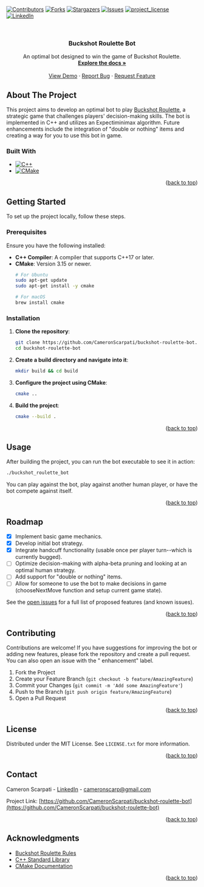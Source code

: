 <a id="readme-top"></a>

[![Contributors][contributors-shield]][contributors-url]
[![Forks][forks-shield]][forks-url]
[![Stargazers][stars-shield]][stars-url]
[![Issues][issues-shield]][issues-url]
[![project_license][license-shield]][license-url]
[![LinkedIn][linkedin-shield]][linkedin-url]

<br />
<div align="center">
  <h3 align="center">Buckshot Roulette Bot</h3>

  <p align="center">
    An optimal bot designed to win the game of Buckshot Roulette.
    <br />
    <a href="https://github.com/CameronScarpati/buckshot-roulette-bot"><strong>Explore the docs »</strong></a>
    <br />
    <br />
    <a href="https://github.com/CameronScarpati/buckshot-roulette-bot">View Demo</a>
    ·
    <a href="https://github.com/CameronScarpati/buckshot-roulette-bot/issues/new?labels=bug&template=bug-report---.md">Report Bug</a>
    ·
    <a href="https://github.com/CameronScarpati/buckshot-roulette-bot/issues/new?labels=enhancement&template=feature-request---.md">Request Feature</a>
  </p>
</div>

## About The Project

This project aims to develop an optimal bot to
play [Buckshot Roulette](https://steamcommunity.com/sharedfiles/filedetails/?id=3218902482), a
strategic game that challenges players' decision-making skills.
The bot is implemented in C++ and
utilizes an Expectiminimax algorithm.
Future enhancements include the integration of "double or nothing" items and creating a way for you
to use this bot in game.

### Built With

* [![C++](https://img.shields.io/badge/C++-00599C?style=for-the-badge&logo=cplusplus&logoColor=white)](https://cplusplus.com/)
* [![CMake](https://img.shields.io/badge/CMake-064F8C?style=for-the-badge&logo=cmake&logoColor=white)](https://cmake.org/)

<p align="right">(<a href="#readme-top">back to top</a>)</p>

## Getting Started

To set up the project locally, follow these steps.

### Prerequisites

Ensure you have the following installed:

* **C++ Compiler**: A compiler that supports C++17 or later.
* **CMake**: Version 3.15 or newer.
  ```sh
  # For Ubuntu
  sudo apt-get update
  sudo apt-get install -y cmake

  # For macOS
  brew install cmake
  ```

### Installation

1. **Clone the repository**:
   ```sh
   git clone https://github.com/CameronScarpati/buckshot-roulette-bot.git
   cd buckshot-roulette-bot
   ```

2. **Create a build directory and navigate into it**:
   ```sh
   mkdir build && cd build
   ```

3. **Configure the project using CMake**:
   ```sh
   cmake ..
   ```

4. **Build the project**:
   ```sh
   cmake --build .
   ```

<p align="right">(<a href="#readme-top">back to top</a>)</p>

## Usage

After building the project, you can run the bot executable to see it in action:

```sh
./buckshot_roulette_bot
```

You can play against the bot, play against another human player, or have the bot compete against
itself.

<p align="right">(<a href="#readme-top">back to top</a>)</p>

## Roadmap

- [x] Implement basic game mechanics.
- [x] Develop initial bot strategy.
- [x] Integrate handcuff functionality (usable once per player turn--which is currently bugged).
- [ ] Optimize decision-making with alpha-beta pruning and looking at an optimal human strategy.
- [ ] Add support for "double or nothing" items.
- [ ] Allow for someone to use the bot to make decisions in game (chooseNextMove function and setup
  current game state).

See the [open issues](https://github.com/CameronScarpati/buckshot-roulette-bot/issues) for a full
list
of proposed features (and known issues).

<p align="right">(<a href="#readme-top">back to top</a>)</p>

## Contributing

Contributions are welcome! If you have suggestions for improving the bot or adding new features,
please fork the repository and create a pull request. You can also open an issue with the "
enhancement" label.

1. Fork the Project
2. Create your Feature Branch (`git checkout -b feature/AmazingFeature`)
3. Commit your Changes (`git commit -m 'Add some AmazingFeature'`)
4. Push to the Branch (`git push origin feature/AmazingFeature`)
5. Open a Pull Request

<p align="right">(<a href="#readme-top">back to top</a>)</p>

## License

Distributed under the MIT License. See `LICENSE.txt` for more information.

<p align="right">(<a href="#readme-top">back to top</a>)</p>

## Contact

Cameron Scarpati - [LinkedIn](https://linkedin.com/in/cameron-scarpati) - cameronscarp@gmail.com

Project
Link: [https://github.com/CameronScarpati/buckshot-roulette-bot](https://github.com/CameronScarpati/buckshot-roulette-bot)

<p align="right">(<a href="#readme-top">back to top</a>)</p>

## Acknowledgments

* [Buckshot Roulette Rules](https://steamcommunity.com/sharedfiles/filedetails/?id=3218902482)
* [C++ Standard Library](https://en.cppreference.com/w/)
* [CMake Documentation](https://cmake.org/documentation/)

<p align="right">(<a href="#readme-top">back to top</a>)</p>

<!-- MARKDOWN LINKS & IMAGES -->
<!-- https://www.markdownguide.org/basic-syntax/#reference-style-links -->

[contributors-shield]: https://img.shields.io/github/contributors/CameronScarpati/buckshot-roulette-bot.svg?style=for-the-badge

[contributors-url]: https://github.com/CameronScarpati/buckshot-roulette-bot/graphs/contributors

[forks-shield]: https://img.shields.io/github/forks/CameronScarpati/buckshot-roulette-bot.svg?style=for-the-badge

[forks-url]: https://github.com/CameronScarpati/buckshot-roulette-bot/network/members

[stars-shield]: https://img.shields.io/github/stars/CameronScarpati/buckshot-roulette-bot.svg?style=for-the-badge

[stars-url]: https://github.com/CameronScarpati/buckshot-roulette-bot/stargazers

[issues-shield]: https://img.shields.io/github/issues/CameronScarpati/buckshot-roulette-bot.svg?style=for-the-badge

[issues-url]: https://github.com/CameronScarpati

[license-shield]: https://img.shields.io/github/license/CameronScarpati/buckshot-roulette-bot?style=for-the-badge

[license-url]: https://github.com/CameronScarpati/buckshot-roulette-bot/blob/main/LICENSE

[linkedin-shield]: https://img.shields.io/badge/-LinkedIn-black.svg?style=for-the-badge&logo=linkedin&colorB=555

[linkedin-url]: https://linkedin.com/in/cameron-scarpati

